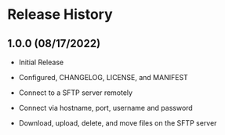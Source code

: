 # Release History

## 1.0.0 (08/17/2022)

- Initial Release

- Configured, CHANGELOG, LICENSE, and MANIFEST

- Connect to a SFTP server remotely

- Connect via hostname, port, username and password

- Download, upload, delete, and move files on the SFTP server
